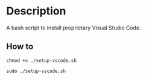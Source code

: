 # Description
A bash script to install proprietary Visual Studio Code.

## How to
`chmod +x ./setup-vscode.sh`

`sudo ./setup-vscode.sh`
